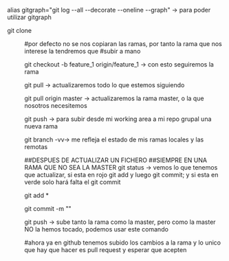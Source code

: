 alias gitgraph="git log --all --decorate --oneline --graph" -> para poder utilizar gitgraph

git clone <dir navegador>
#por defecto no se nos copiaran las ramas, por tanto la rama que nos interese la tendremos que #subir a mano

git checkout -b feature_1 origin/feature_1 -> con esto seguiremos la rama 

git pull -> actualizaremos todo lo que estemos siguiendo

git pull origin master -> actualizaremos la rama master, o la que nosotros necesitemos

git push <remote> <rama> -> para subir desde mi working area a mi repo grupal una nueva rama

git branch -vv-> me refleja el estado de mis ramas locales y las remotas

##DESPUES DE ACTUALIZAR UN FICHERO
##SIEMPRE EN UNA RAMA QUE NO SEA LA MASTER
git status -> vemos lo que tenemos que actualizar, si esta en rojo git add y luego git commit; y si esta en verde solo hará falta el git commit

git add *

git commit -m ""

git push -> sube tanto la rama como la master, pero como la master NO la hemos tocado, podemos usar este comando

#ahora ya en github tenemos subido los cambios a la rama y lo unico que hay que hacer es pull request y esperar que acepten
